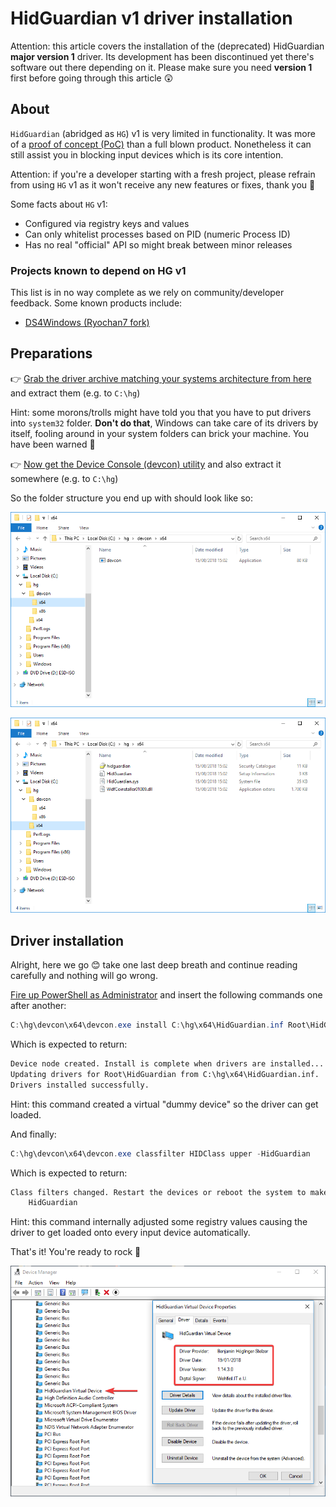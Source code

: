 # HidGuardian v1 driver installation

Attention: this article covers the installation of the (deprecated) HidGuardian **major version 1** driver. Its development has been discontinued yet there's software out there depending on it. Please make sure you need **version 1** first before going through this article 😲

## About

`HidGuardian` (abridged as `HG`) v1 is very limited in functionality. It was more of a [proof of concept (PoC)](https://en.wikipedia.org/wiki/Proof_of_concept) than a full blown product. Nonetheless it can still assist you in blocking input devices which is its core intention.

Attention: if you're a developer starting with a fresh project, please refrain from using `HG` v1 as it won't receive any new features or fixes, thank you 🧐

Some facts about `HG` v1:

- Configured via registry keys and values
- Can only whitelist processes based on PID (numeric Process ID)
- Has no real "official" API so might break between minor releases

### Projects known to depend on HG v1

This list is in no way complete as we rely on community/developer feedback. Some known products include:

- [DS4Windows (Ryochan7 fork)](https://github.com/Ryochan7/DS4Windows)

## Preparations

👉 [Grab the driver archive matching your systems architecture from here](https://downloads.vigem.org/projects/HidGuardian/stable/1.14.3.0/windows/) and extract them (e.g. to `C:\hg`)

Hint: some morons/trolls might have told you that you have to put drivers into `system32` folder. **Don't do that**, Windows can take care of its drivers by itself, fooling around in your system folders can brick your machine. You have been warned 👮

👉 [Now get the Device Console (devcon) utility](https://downloads.vigem.org/other/microsoft/devcon.zip) and also extract it somewhere (e.g. to `C:\hg`)

So the folder structure you end up with should look like so:

![vmware_2018-08-15_16-02-58.png](img/vmware_2018-08-15_16-02-58.png)

![2018-08-15_16-04-35.png](img/2018-08-15_16-04-35.png)

## Driver installation

Alright, here we go 😊 take one last deep breath and continue reading carefully and nothing will go wrong.

[Fire up PowerShell as Administrator](https://www.top-password.com/blog/5-ways-to-run-powershell-as-administrator-in-windows-10/) and insert the following commands one after another:

```PowerShell
C:\hg\devcon\x64\devcon.exe install C:\hg\x64\HidGuardian.inf Root\HidGuardian
```

Which is expected to return:

```txt
Device node created. Install is complete when drivers are installed...
Updating drivers for Root\HidGuardian from C:\hg\x64\HidGuardian.inf.
Drivers installed successfully.
```

Hint: this command created a virtual "dummy device" so the driver can get loaded.

And finally:

```PowerShell
C:\hg\devcon\x64\devcon.exe classfilter HIDClass upper -HidGuardian
```

Which is expected to return:

```txt
Class filters changed. Restart the devices or reboot the system to make the change effective.
    HidGuardian
```

Hint: this command internally adjusted some registry values causing the driver to get loaded onto every input device automatically.

That's it! You're ready to rock 🎉

![2018-08-15_16-14-01.png](img/2018-08-15_16-14-01.png)
